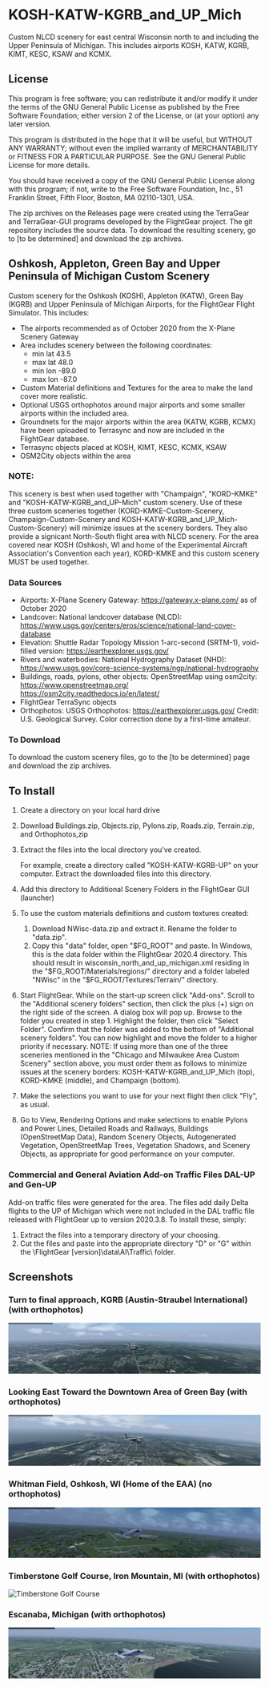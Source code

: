 # KOSH-KATW-KGRB_and_UP_Mich
Custom NLCD scenery for east central Wisconsin north to and including the Upper Peninsula of Michigan. This includes airports KOSH, KATW, KGRB, KIMT, KESC, KSAW and KCMX.

## License
This program is free software; you can redistribute it and/or modify it under the terms of the GNU General Public License as published by the Free Software Foundation; either version 2 of the License, or (at your option) any later version.

This program is distributed in the hope that it will be useful, but WITHOUT ANY WARRANTY; without even the implied warranty of MERCHANTABILITY or FITNESS FOR A PARTICULAR PURPOSE. See the GNU General Public License for more details.

You should have received a copy of the GNU General Public License along with this program; if not, write to the Free Software Foundation, Inc., 51 Franklin Street, Fifth Floor, Boston, MA 02110-1301, USA.

The zip archives on the Releases page were created using the TerraGear and TerraGear-GUI programs developed by the FlightGear project. The git repository includes the source data. To download the resulting scenery, go to [to be determined] and download the zip archives.

## Oshkosh, Appleton, Green Bay and Upper Peninsula of Michigan Custom Scenery

Custom scenery for the Oshkosh (KOSH), Appleton (KATW), Green Bay (KGRB) and Upper Peninsula of Michigan Airports, for the FlightGear Flight Simulator. This includes:
- The airports recommended as of October 2020 from the X-Plane Scenery Gateway
- Area includes scenery between the following coordinates: 
  - min lat 43.5
  - max lat 48.0
  - min lon -89.0
  - max lon -87.0 
- Custom Material definitions and Textures for the area to make the land cover more realistic.
- Optional USGS orthophotos around major airports and some smaller airports within the included area.
- Groundnets for the major airports within the area (KATW, KGRB, KCMX) have been uploaded to Terrasync and now are included in the FlightGear database.
- Terrasync objects placed at KOSH, KIMT, KESC, KCMX, KSAW
- OSM2City objects within the area

### NOTE: 
This scenery is best when used together with "Champaign", "KORD-KMKE" and "KOSH-KATW-KGRB_and_UP-Mich" custom scenery. Use of these three custom sceneries together (KORD-KMKE-Custom-Scenery, Champaign-Custom-Scenery and KOSH-KATW-KGRB_and_UP_Mich-Custom-Scenery) will minimize issues at the scenery borders. They also provide a signicant North-South flight area with NLCD scenery. For the area covered near KOSH (Oshkosh, WI and home of the Experimental Aircraft Association's Convention each year), KORD-KMKE and this custom scenery MUST be used together. 

### Data Sources

- Airports: X-Plane Scenery Gateway: https://gateway.x-plane.com/ as of October 2020
- Landcover: National landcover database (NLCD): https://www.usgs.gov/centers/eros/science/national-land-cover-database
- Elevation: Shuttle Radar Topology Mission 1-arc-second (SRTM-1), void-filled version: https://earthexplorer.usgs.gov/
- Rivers and waterbodies: National Hydrography Dataset (NHD): https://www.usgs.gov/core-science-systems/ngp/national-hydrography
- Buildings, roads, pylons, other objects: OpenStreetMap using osm2city: https://www.openstreetmap.org/ https://osm2city.readthedocs.io/en/latest/
- FlightGear TerraSync objects
- Orthophotos: USGS Orthophotos: https://earthexplorer.usgs.gov/ Credit: U.S. Geological Survey. Color correction done by a first-time amateur.

### To Download

To download the custom scenery files, go to the [to be determined] page and download the zip archives.

## To Install

1. Create a directory on your local hard drive
1. Download Buildings.zip, Objects.zip, Pylons.zip, Roads.zip, Terrain.zip, and Orthophotos,zip 
1. Extract the files into the local directory you've created. 

    For example, create a directory called "KOSH-KATW-KGRB-UP" on your computer. Extract the downloaded files into this directory. 

1.  Add this directory to Additional Scenery Folders in the FlightGear GUI (launcher) 
1.  To use the custom materials definitions and custom textures created:
    1.  Download NWisc-data.zip and extract it. Rename the folder to "data.zip".
    1.  Copy this "data" folder, open "$FG_ROOT" and paste. In Windows, this is the data folder within the FlightGear 2020.4 directory. This should result in wisconsin_north_and_up_michigan.xml residing in the "$FG_ROOT/Materials/regions/" directory and a folder labeled "NWisc" in the "$FG_ROOT/Textures/Terrain/" directory.
 1.  Start FlightGear. While on the start-up screen click "Add-ons". Scroll to the "Additional scenery folders" section, then click the plus (+) sign on the right side of the screen. A dialog box will pop up. Browse to the folder you created in step 1. Highlight the folder, then click "Select Folder". Confirm that the folder was added to the bottom of "Additional scenery folders". You can now highlight and move the folder to a higher priority if necessary. NOTE: If using more than one of the three sceneries mentioned in the "Chicago and Milwaukee Area Custom Scenery" section above, you must order them as follows to minimize issues at the scenery borders: KOSH-KATW-KGRB_and_UP_Mich (top), KORD-KMKE (middle), and Champaign (bottom).
 1.  Make the selections you want to use for your next flight then click "Fly", as usual.
 1.  Go to View, Rendering Options and make selections to enable Pylons and Power Lines, Detailed Roads and Railways, Buildings (OpenStreetMap Data), Random Scenery Objects, Autogenerated Vegetation, OpenStreetMap Trees, Vegetation Shadows, and Scenery Objects, as appropriate for good performance on your computer.

### Commercial and General Aviation Add-on Traffic Files DAL-UP and Gen-UP
Add-on traffic files were generated for the area. The files add daily Delta flights to the UP of Michigan which were not included in the DAL traffic file released with FlightGear up to version 2020.3.8. To install these, simply:
1) Extract the files into a temporary directory of your choosing.
2) Cut the files and paste into the appropriate directory "D" or "G" within the \FlightGear [version]\data\AI\Traffic\ folder.

## Screenshots

### Turn to final approach, KGRB (Austin-Straubel International) (with orthophotos)
![Turn to final, KGRB](https://github.com/LGBudd/KOSH-KATW-KGRB_and_UP_Mich/blob/main/Screenshots/Appr%20to%20KGRB.png)

### Looking East Toward the Downtown Area of Green Bay (with orthophotos)
![Looking East Over Residential Green Bay](https://github.com/LGBudd/KOSH-KATW-KGRB_and_UP_Mich/blob/main/Screenshots/Looking%20East%20%20Over%20Green%20Bay.png)

### Whitman Field, Oshkosh, WI (Home of the EAA) (no orthophotos)
![Whitman Field, Oshkosh, WI](https://github.com/LGBudd/KOSH-KATW-KGRB_and_UP_Mich/blob/main/Screenshots/KOSH.png)

### Timberstone Golf Course, Iron Mountain, MI (with orthophotos)
![Timberstone Golf Course](https://github.com/LGBudd/KOSH-KATW-KGRB_and_UP_Mich/blob/main/Screenshots/Timberstone%20Golf.png)

### Escanaba, Michigan (with orthophotos)
![Escanaba, Michigan](https://github.com/LGBudd/KOSH-KATW-KGRB_and_UP_Mich/blob/main/Screenshots/Escanaba.png)
